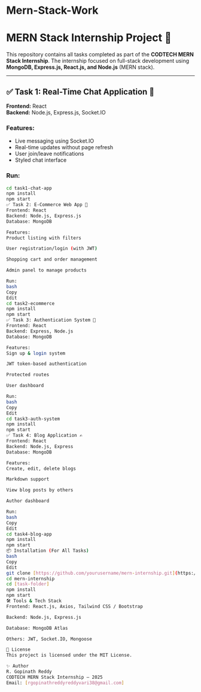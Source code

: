 # Mern-Stack-Work

# MERN Stack Internship Project 🚀

This repository contains all tasks completed as part of the **CODTECH MERN Stack Internship**. The internship focused on full-stack development using **MongoDB, Express.js, React.js, and Node.js** (MERN stack).

---

## ✅ Task 1: Real-Time Chat Application 💬

**Frontend:** React  
**Backend:** Node.js, Express.js, Socket.IO

### Features:
- Live messaging using Socket.IO
- Real-time updates without page refresh
- User join/leave notifications
- Styled chat interface

### Run:
```bash
cd task1-chat-app
npm install
npm start
✅ Task 2: E-Commerce Web App 🛒
Frontend: React
Backend: Node.js, Express.js
Database: MongoDB

Features:
Product listing with filters

User registration/login (with JWT)

Shopping cart and order management

Admin panel to manage products

Run:
bash
Copy
Edit
cd task2-ecommerce
npm install
npm start
✅ Task 3: Authentication System 🔐
Frontend: React
Backend: Express, Node.js
Database: MongoDB

Features:
Sign up & login system

JWT token-based authentication

Protected routes

User dashboard

Run:
bash
Copy
Edit
cd task3-auth-system
npm install
npm start
✅ Task 4: Blog Application ✍️
Frontend: React
Backend: Node.js, Express
Database: MongoDB

Features:
Create, edit, delete blogs

Markdown support

View blog posts by others

Author dashboard

Run:
bash
Copy
Edit
cd task4-blog-app
npm install
npm start
📦 Installation (For All Tasks)
bash
Copy
Edit
git clone [https://github.com/yourusername/mern-internship.git](https://github.com/Rgopi143/Mern-Stack-Work.git)
cd mern-internship
cd [task-folder]
npm install
npm start
🛠️ Tools & Tech Stack
Frontend: React.js, Axios, Tailwind CSS / Bootstrap

Backend: Node.js, Express.js

Database: MongoDB Atlas

Others: JWT, Socket.IO, Mongoose

📄 License
This project is licensed under the MIT License.

✨ Author
R. Gopinath Reddy
CODTECH MERN Stack Internship – 2025
Email: [rgopinathreddyreddyvari38@gmail.com]

